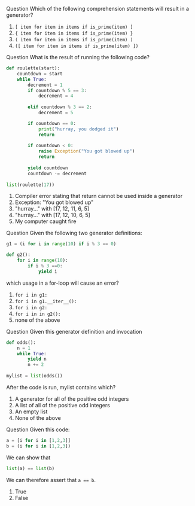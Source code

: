 
Question Which of the following comprehension statements will result in a generator?
1. ```[ item for item in items if is_prime(item) ]```
2. ```{ item for item in items if is_prime(item) }```
3. ```( item for item in items if is_prime(item) )```
4. ```([ item for item in items if is_prime(item) ])```


Question What is the result of running the following code?
```python
def roulette(start):
    countdown = start
    while True:
        decrement = 1
        if countdown % 5 == 3:
            decrement = 4
            
        elif countdown % 3 == 2:
            decrement = 5

        if countdown == 0:
            print("hurray, you dodged it")
            return
            
        if countdown < 0:
            raise Exception("You got blowed up")
            return
        
        yield countdown
        countdown -= decrement
        
list(roulette(17))
```
1. Compiler error stating that return cannot be used inside a generator
2. Exception: "You got blowed up"
3. "hurray..." with [17, 12, 11, 6, 5]
4. "hurray..." with [17, 12, 10, 6, 5]
5. My computer caught fire


Question Given the following two generator definitions:
```python
g1 = (i for i in range(10) if i % 3 == 0)

def g2():
    for i in range(10):
        if i % 3 ==0:
            yield i
```
which usage in a for-loop will cause an error?
1. ```for i in g1:```
2. ```for i in g1.__iter__():```
3. ```for i in g2:```
4. ```for i in in g2():```
5. none of the above


Question Given this generator definition and invocation
```python
def odds():
    n = 1
    while True:
        yield n
        n += 2
        
mylist = list(odds())
```
After the code is run, mylist contains which?
1. A generator for all of the positive odd integers
2. A list of all of the positive odd integers
3. An empty list
4. None of the above


Question Given this code:
```python
a = [i for i in [1,2,3]]
b = (i for i in [1,2,3])
```
We can show that
```python
list(a) == list(b)
```
We can therefore assert that ```a == b```.
1. True
2. False
